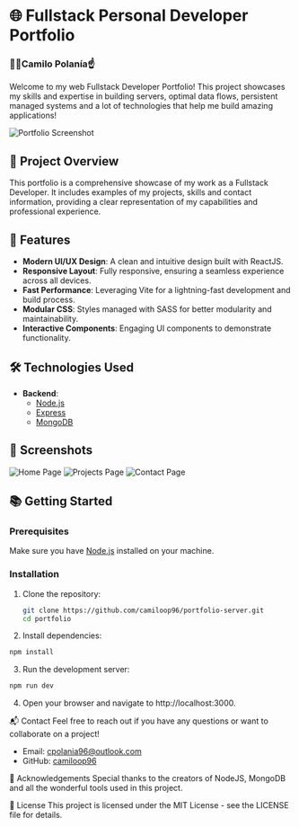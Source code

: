 # 🌐 Fullstack Personal Developer Portfolio

### 👨‍🦰Camilo Polanía☝️

Welcome to my web Fullstack Developer Portfolio! This project showcases my skills and expertise in building servers, optimal data flows, persistent managed systems and a lot of technologies that help me build amazing applications!

![Portfolio Screenshot](screenshot.png)

## 🚀 Project Overview

This portfolio is a comprehensive showcase of my work as a Fullstack Developer. It includes examples of my projects, skills and contact information, providing a clear representation of my capabilities and professional experience.

## 🎨 Features

- **Modern UI/UX Design**: A clean and intuitive design built with ReactJS.
- **Responsive Layout**: Fully responsive, ensuring a seamless experience across all devices.
- **Fast Performance**: Leveraging Vite for a lightning-fast development and build process.
- **Modular CSS**: Styles managed with SASS for better modularity and maintainability.
- **Interactive Components**: Engaging UI components to demonstrate functionality.

## 🛠️ Technologies Used

- **Backend**:
  - [Node.js](https://nodejs.org/)
  - [Express](https://expressjs.com/)
  - [MongoDB](https://www.mongodb.com/)

## 📸 Screenshots

![Home Page](screenshots/home.png)
![Projects Page](screenshots/projects.png)
![Contact Page](screenshots/contact.png)

## 📚 Getting Started

### Prerequisites

Make sure you have [Node.js](https://nodejs.org/) installed on your machine.

### Installation

1. Clone the repository:
   ```bash
   git clone https://github.com/camiloop96/portfolio-server.git
   cd portfolio
   ```
2. Install dependencies:

```bash
npm install
```

3. Run the development server:

```bash
npm run dev
```

4. Open your browser and navigate to http://localhost:3000.

📬 Contact
Feel free to reach out if you have any questions or want to collaborate on a project!

- Email: cpolania96@outlook.com
- GitHub: [camiloop96](https://github.com/camiloop96)

🙌 Acknowledgements
Special thanks to the creators of NodeJS, MongoDB and all the wonderful tools used in this project.

📜 License
This project is licensed under the MIT License - see the LICENSE file for details.
